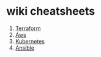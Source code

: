 # wiki cheatsheets


1. [Terraform](https://github.com/magnum31415/wiki/blob/main/terraform.md)
2. [Aws](https://github.com/magnum31415/wiki/blob/main/aws.md)
3. [Kubernetes](https://github.com/magnum31415/wiki/blob/main/Kubernetes_Cheat_Sheet.pdf)
4. [Ansible](https://github.com/magnum31415/wiki/blob/main/ansible.md)

